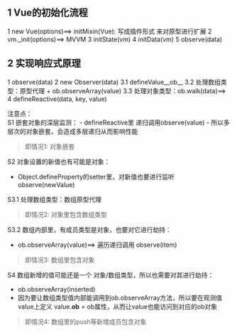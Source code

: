 ## 1 Vue的初始化流程

1 new Vue(options)==> initMixin(Vue): 写成插件形式 来对原型进行扩展
  2 vm._init(options)==> MVVM
    3 initState(vm)
      4 initData(vm)
        5 observe(data)

## 2 实现响应式原理

1 observe(data)
  2 new Observer(data)
    3.1 defineValue__ob__ 
    3.2 处理数组类型：原型代理 + ob.observeArray(value)
    3.3 处理对象类型：ob.walk(data)==> 
      4 defineReactive(data, key, value)

注意点：<br/>
S1 嵌套对象的深层监测：
    - defineReactive里 递归调用observe(value)
    - 所以多层次的对象嵌套，会造成多层递归从而影响性能
> 即情况1: 对象嵌套

S2 对象设置的新值也有可能是对象：
  - Object.defineProperty的setter里，对新值也要进行监听 observe(newValue)

S3.1 处理数组类型：数组原型代理
> 即情况2: 对象里包含数组类型

S3.2 数组内部里，有成员类型是对象，也要对它进行劫持：
  - ob.observeArray(value)==> 遍历递归调用 observe(item)
> 即情况3: 数组里包含对象

S4 数组新增的值可能还是一个 对象/数组类型，所以也需要对其进行劫持：
  - ob.observeArray(inserted)
  - 因为要让数组类型值内部能调用到ob.observeArray方法，所以要在观测值value上定义 value.__ob__ = ob属性，从而让value也能访问到对应的ob对象
> 即情况4: 数组里的push等新增成员包含对象